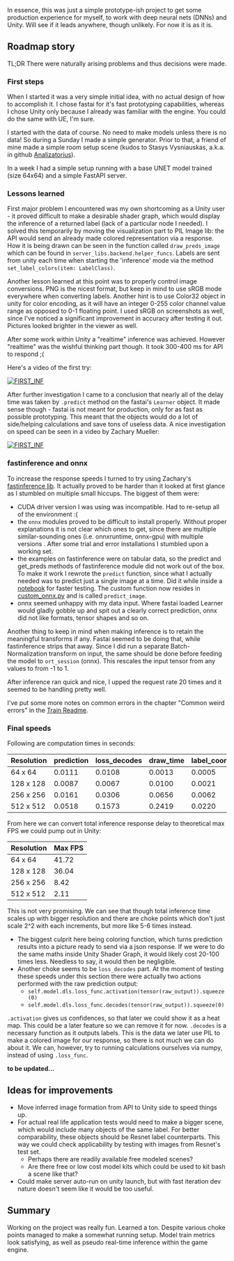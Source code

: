 In essence, this was just a simple prototype-ish project to get some production experience for myself, to work with deep neural nets (DNNs) and Unity. Will see if it leads anywhere, though unlikely. For now it is as it is.
## Roadmap story
TL;DR There were naturally arising problems and thus decisions were made.
### First steps
When I started it was a very simple initial idea, with no actual design of how to accomplish it. I chose fastai for it's fast prototyping capabilities, whereas I chose Unity only because I already was familiar with the engine. You could do the same with UE, I'm sure.

I started with the data of course. No need to make models unless there is no data! So during a Sunday I made a simple generator. Prior to that, a friend of mine made a simple room setup scene (kudos to Stasys Vysniauskas, a.k.a. in github [Analizatorius](https://github.com/analizatorius)).

In a week I had a simple setup running with a base UNET model trained (size 64x64) and a simple FastAPI server.

### Lessons learned

First major problem I encountered was my own shortcoming as a Unity user - it proved difficult to make a desirable shader graph, which would display the inference of a returned label (lack of a particular node I needed). I solved this temporarily by moving the visualization part to PIL Image lib: the API would send an already made colored representation via a response. How it is being drawn can be seen in the function called ```draw_preds_image``` which can be found in ```server_libs.backend.helper_funcs```. Labels are sent from unity each time when starting the 'inference' mode via the method ```set_label_colors(item: LabelClass)```.

Another lesson learned at this point was to properly control image conversions. PNG is the nicest format, but keep in mind to use sRGB mode everywhere when converting labels. Another hint is to use Color32 object in unity for color encoding, as it will have an integer 0-255 color channel value range as opposed to 0-1 floating point. I used sRGB on screenshots as well, since I've noticed a significant improvement in accuracy after testing it out. Pictures looked brighter in the viewer as well.

After some work within Unity a "realtime" inference was achieved. However "realtime" was the wishful thinking part though. It took 300-400 ms for API to respond ;(

Here's a video of the first try:

[![FIRST_INF](http://img.youtube.com/vi/nrCxr0U5Apw/0.jpg)](http://www.youtube.com/watch?v=nrCxr0U5Apw "Deep neural network Resnet34 inference in Unity")

After further investigation I came to a conclusion that nearly all of the delay time was taken by ```.predict``` method on the fastai's ```Learner``` object. It made sense though - fastai is not meant for production, only for as fast as possible prototyping. This meant that the objects would do a lot of side/helping calculations and save tons of useless data. A nice investigation on speed can be seen in a video by 
Zachary Mueller:

[![FIRST_INF](http://img.youtube.com/vi/-NNXDFwCrTg/0.jpg)](https://youtu.be/-NNXDFwCrTg "A walk with fastinference")

### fastinference and onnx

To increase the response speeds I turned to try using Zachary's [fastinference lib](https://github.com/muellerzr/fastinference). It actually proved to be harder than it looked at first glance as I stumbled on multiple small hiccups. The biggest of them were:
- CUDA driver version I was using was incompatible. Had to re-setup all of the environment :(
- the ```onnx``` modules proved to be difficult to install properly. Without proper explanations it is not clear which ones to get, since there are multiple similar-sounding ones (i.e. onnxruntime, onnx-gpu) with multiple versions . After some trial and error installations I stumbled upon a working set.
- the examples on fastinference were on tabular data, so the predict and get_preds methods of fastinference module did not work out of the box. To make it work I rewrote the ```predict``` function, since what I actually needed  was to predict just a single image at a time. Did it while inside a [notebook](ONNX.ipynb) for faster testing. The custom function now resides in [custom_onnx.py](server_libs/custom_onnx.py) and is called ```predict_image```.
- onnx seemed unhappy with my data input. Where fastai loaded Learner would gladly gobble up and spit out a clearly correct prediction, onnx did not like formats, tensor shapes and so on.

Another thing to keep in mind when making inference is to retain the meaningful transforms if any. Fastai seemed to be doing that, while fastinference strips that away. Since I did run a separate Batch-Normalization transform on input, the same should be done before feeding the model to ```ort_session``` (onnx). This rescales the input tensor from any values to from -1 to 1.

After inference ran quick and nice, I upped the request rate 20 times and it seemed to be handling pretty well.

I've put some more notes on common errors in the chapter "Common weird errors" in the [Train Readme](README_TRAIN.md).

### Final speeds
Following are computation times in seconds:

| Resolution | prediction | loss_decodes | draw_time | label_coords | total | 
| ----------- | ----------- | ----------- |----------- |----------- |----------- |
| 64 x 64 | 0.0111 | 0.0108 | 0.0013 | 0.0005 | 0.0239 |
| 128 x 128 | 0.0087 | 0.0067 | 0.0100 | 0.0021 | 0.0277 |
| 256 x 256 | 0.0161 | 0.0306 | 0.0656 | 0.0062 | 0.1186 |
| 512 x 512 | 0.0518 | 0.1573 | 0.2419 | 0.0220 | 0.4733 |

From here we can convert total inference response delay to theoretical max FPS we could pump out in Unity:

| Resolution | Max FPS |
| ----------- | ----------- | 
| 64 x 64 | 41.72 |
| 128 x 128 | 36.04 |
| 256 x 256 | 8.42 |
| 512 x 512 | 2.11 |


This is not very promising. We can see that though total inference time scales up with bigger resolution and there are choke points which don't just scale 2^2 with each increments, but more like 5-6 times instead.
- The biggest culprit here being coloring function, which turns prediction results into a picture ready to send via a json response. If we were to do the same maths inside Unity Shader Graph, it would likely cost 20-100 times less. Needless to say, it would then be negligible.
- Another choke seems to be ```loss_decodes``` part. At the moment of testing these speeds under this section there were actually two actions performed with the raw prediction output:
  - ```self.model.dls.loss_func.activation(tensor(raw_output)).squeeze(0)```
  - ```self.model.dls.loss_func.decodes(tensor(raw_output)).squeeze(0)```

```.activation``` gives us confidences, so that later we could show it as a heat map. This could be a later feature so we can remove it for now. ```.decodes``` is a necessary function as it outputs labels. This is the data we later use PIL to make a colored image for our response, so there is not much we can do about it. We can, however, try to running calculations ourselves via numpy, instead of using ```.loss_func```.

**to be updated...**

## Ideas for improvements
- Move inferred image formation from API to Unity side to speed things up.
- For actual real life application tests would need to make a bigger scene, which would include many objects of the same label. For better comparability, these objects should be Resnet label counterparts. This way we could check applicability by testing with images from Resnet's test set.
  - Perhaps there are readily available free modeled scenes?
  - Are there free or low cost model kits which could be used to kit bash a scene like that?
- Could make server auto-run on unity launch, but with fast iteration dev nature doesn't seem like it would be too useful.

## Summary
Working on the project was really fun. Learned a ton. Despite various choke points managed to make a somewhat running setup. Model train metrics look satisfying, as well as pseudo real-time inference within the game engine.

